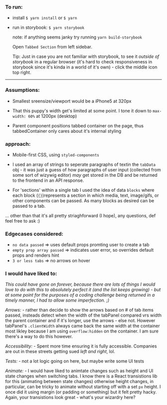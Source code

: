 ### To run:

- install `$ yarn install` or `$ yarn`
- run in storybook: `$ yarn storybook`

  note: if anything seems janky try running `yarn build-storybook`

  Open `Tabbed Section` from left sidebar.

  Tip: Just in case you are not familiar with storybook, to see it _outside of storybook_ in a regular browser (it's hard to check responsiveness in storybook since it's kinda in a world of it's own) - click the middle icon top right.



--------------------------------------------------------------------


### Assumptions:
  - Smallest sreensize/viewport would be a iPhone5 at 320px

  - That this puppy's width get's limited at some point.
    I tone it down to `max-width: 60%` at 1200px (desktop)

  - Parent component positions tabbed container on the page,
    thus tabbedContainer only cares about it's internal styling

### approach:
 - Mobile-first CSS, using `styled-components`
 
 - I used an array of strings to seperate paragraphs of textin the `tabData` obj  - it was just  a guess of how paragraphs of user input (collected from some sort of wizywig editor) _may_ get stored in the DB and be returned to the frontend in an API response.
 
 - For 'sections' within a single tab I used the idea of data `blocks` where each block (`{}`)represents a section in which media, text, image/gifs, or other components can be passed. As many blocks as desired can be passed to a tab. 
 
 ... other than that it's all pretty striaghforward (I hope), any questions, def feel free to ask :) 

### Edgecases considered:
  - `no data passed` => uses default props promting user to create a tab
  - `empty prop array passed` => indicates user error, so overrides default props and renders hint
  - `3 or less tabs`  => no arrows on hover


### I would have liked to:
  _This could have gone on forever, because there are lots of things I would love to do with this to absolutely perfect it (and the list keeps growing)  - but at some point for the purposes of a coding challenge being returned in a timely manner, I had to allow some imperfection.  ;)_

  *Arrows:*
    - rather than decide to show the arrows based on # of tab items passed, insteads detect when the width
      of the tabPanel compared vrs width the parent container and if it's longer, use the arrows - else not.
      However tabPanel's  `.clientWidth` always came back the same width at the container most likley because I am using `overflow:hidden` on the container. I am sure there's a way to do this however.

  *Accessibility:*
    - Spent more time ensuring it is fully accessible.
      Companies are out in these streets getting sued _left and right_, lol.

  *Tests:* 
    - not a lot logic going on here, but maybe write some UI tests
  
  *Animate:*
    - I would have liked to animtate changes such as height and UI state changes when switching   tabs. I know there is a React transistions lib for this (animating between state changes) otherwise height changes, in particular, can be tricky to animate without starting off with a set `px` height. I once did it using margin (or padding or something) but it felt pretty hacky. Again, your transistions look great - what's your wizardry here?

